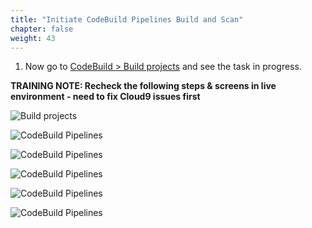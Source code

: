 ```yaml
---
title: "Initiate CodeBuild Pipelines Build and Scan"
chapter: false
weight: 43
---
```


1. Now go to [CodeBuild > Build projects]([https://console.aws.amazon.com/codesuite/codebuild/projects](https://console.aws.amazon.com/codesuite/codebuild/projects)) and see the task in progress.


**TRAINING NOTE: Recheck the following steps & screens in live environment - need to fix Cloud9 issues first**

![Build projects](/images/40_module_2/image9.png "image_tooltip")

![CodeBuild Pipelines](/images/40_module_2/image4.png "image_tooltip")

![CodeBuild Pipelines](/images/40_module_2/image10.png "image_tooltip")

![CodeBuild Pipelines](/images/40_module_2/image11.png "image_tooltip")

![CodeBuild Pipelines](/images/40_module_2/image12.png "image_tooltip")

![CodeBuild Pipelines](/images/40_module_2/image8.png "image_tooltip")

